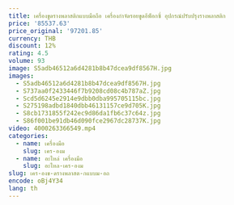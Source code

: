 ```yaml
---
title: เครื่องขูดรางพลาสติกแบบมือถือ เครื่องกําจัดรอยขูดอีพ็อกซี่ อุปกรณ์ปรับปรุงรางพลาสติก
price: '85537.63'
price_original: '97201.85'
currency: THB
discount: 12%
rating: 4.5
volume: 93
image: S5adb46512a6d4281b8b47dcea9df8567H.jpg
images:
  - S5adb46512a6d4281b8b47dcea9df8567H.jpg
  - S737aa0f2433446f7b9208cd08c4b787aZ.jpg
  - Scd5d6245e2914e9dbb0dba995705115bc.jpg
  - S275198adbd1840dbb46131157ce9d705K.jpg
  - S8cb1731855f242ec9d86da1fb6c37c64z.jpg
  - S86f001be91db46d090fce2967dc28737K.jpg
video: 4000263366549.mp4
categories:
  - name: เครื่องมือ
    slug: เคร-องม
  - name: อะไหล่ เครื่องมือ
    slug: อะไหล-เคร-องม
slug: เคร-องข-ดรางพลาสต-กแบบม-อถ
encode: oBj4Y34
lang: th
---
```

  